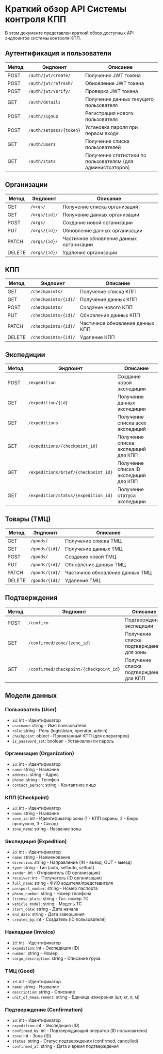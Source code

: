 # Краткий обзор API Системы контроля КПП

В этом документе представлен краткий обзор доступных API эндпоинтов системы контроля КПП.

## Аутентификация и пользователи

| Метод | Эндпоинт | Описание |
|-------|----------|----------|
| POST | `/auth/jwt/create/` | Получение JWT токена |
| POST | `/auth/jwt/refresh/` | Обновление JWT токена |
| POST | `/auth/jwt/verify/` | Проверка JWT токена |
| GET | `/auth/details` | Получение данных текущего пользователя |
| POST | `/auth/signup` | Регистрация нового пользователя |
| POST | `/auth/setpass/{token}` | Установка пароля при первом входе |
| GET | `/auth/users` | Получение списка пользователей |
| GET | `/auth/stats` | Получение статистики по пользователям (для администраторов) |

## Организации

| Метод | Эндпоинт | Описание |
|-------|----------|----------|
| GET | `/orgs/` | Получение списка организаций |
| GET | `/orgs/{id}/` | Получение данных организации |
| POST | `/orgs/` | Создание новой организации |
| PUT | `/orgs/{id}/` | Обновление данных организации |
| PATCH | `/orgs/{id}/` | Частичное обновление данных организации |
| DELETE | `/orgs/{id}/` | Удаление организации |

## КПП

| Метод | Эндпоинт | Описание |
|-------|----------|----------|
| GET | `/checkpoints/` | Получение списка КПП |
| GET | `/checkpoints/{id}/` | Получение данных КПП |
| POST | `/checkpoints/` | Создание нового КПП |
| PUT | `/checkpoints/{id}/` | Обновление данных КПП |
| PATCH | `/checkpoints/{id}/` | Частичное обновление данных КПП |
| DELETE | `/checkpoints/{id}/` | Удаление КПП |

## Экспедиции

| Метод | Эндпоинт | Описание |
|-------|----------|----------|
| POST | `/expedition` | Создание новой экспедиции |
| GET | `/expedition/{id}` | Получение данных экспедиции |
| GET | `/expeditions` | Получение списка всех экспедиций |
| GET | `/expeditions/{checkpoint_id}` | Получение списка экспедиций для КПП |
| GET | `/expeditions/brief/{checkpoint_id}` | Получение списка ID экспедиций для КПП |
| GET | `/expedition/status/{expedition_id}` | Получение статуса экспедиции |

## Товары (ТМЦ)

| Метод | Эндпоинт | Описание |
|-------|----------|----------|
| GET | `/goods/` | Получение списка ТМЦ |
| GET | `/goods/{id}/` | Получение данных ТМЦ |
| POST | `/goods/` | Создание новой ТМЦ |
| PUT | `/goods/{id}/` | Обновление данных ТМЦ |
| PATCH | `/goods/{id}/` | Частичное обновление данных ТМЦ |
| DELETE | `/goods/{id}/` | Удаление ТМЦ |

## Подтверждения

| Метод | Эндпоинт | Описание |
|-------|----------|----------|
| POST | `/confirm` | Подтверждение экспедиции |
| GET | `/confirmed/zone/{zone_id}` | Получение списка подтверждений для зоны |
| GET | `/confirmed/checkpoint/{checkpoint_id}` | Получение списка подтверждений для КПП |

## Модели данных

### Пользователь (User)
- `id`: int - Идентификатор
- `username`: string - Имя пользователя
- `role`: string - Роль (logistician, operator, admin)
- `checkpoint`: object - Привязанный КПП (для операторов)
- `is_password_set`: boolean - Установлен ли пароль

### Организация (Organization)
- `id`: int - Идентификатор
- `name`: string - Название
- `address`: string - Адрес
- `phone`: string - Телефон
- `contact_person`: string - Контактное лицо

### КПП (Checkpoint)
- `id`: int - Идентификатор
- `name`: string - Название
- `zone_id`: int - Идентификатор зоны (1 - КПП охраны, 2 - Бюро пропусков, 3 - Склад)
- `zone_name`: string - Название зоны

### Экспедиция (Expedition)
- `id`: int - Идентификатор
- `name`: string - Наименование
- `direction`: string - Направление (IN - въезд, OUT - выезд)
- `type`: string - Тип (auto, selfauto, selfout)
- `sender`: int - Отправитель (ID организации)
- `receiver`: int - Получатель (ID организации)
- `full_name`: string - ФИО водителя/представителя
- `passport_number`: string - Номер паспорта
- `phone_number`: string - Номер телефона
- `license_plate`: string - Гос. номер ТС
- `vehicle_model`: string - Модель ТС
- `start_date`: string - Дата начала
- `end_date`: string - Дата завершения
- `created_by`: int - Создатель (ID пользователя)

### Накладная (Invoice)
- `id`: int - Идентификатор
- `expedition`: int - Экспедиция (ID)
- `number`: string - Номер
- `cargo_description`: string - Описание груза

### ТМЦ (Good)
- `id`: int - Идентификатор
- `name`: string - Название
- `description`: string - Описание
- `unit_of_measurement`: string - Единица измерения (шт, кг, л, м)

### Подтверждение (Confirmation)
- `id`: int - Идентификатор
- `expedition`: int - Экспедиция (ID)
- `confirmed_by`: int - Подтверждающий оператор (ID пользователя)
- `zone`: int - Зона (ID)
- `status`: string - Статус подтверждения (confirmed, cancelled)
- `confirmed_at`: string - Дата и время подтверждения 